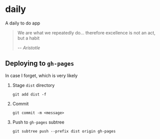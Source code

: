 # daily

A daily to do app

> We are what we repeatedly do… therefore excellence is not an act, but a habit
>
> -- <cite>Aristotle</cite>


## Deploying to `gh-pages`
In case I forget, which is very likely
1. Stage `dist` directory
    ```
    git add dist -f
    ```
2. Commit
    ```
    git commit -m <message>
    ```
3. Push to `gh-pages` subtree
    ```
    git subtree push --prefix dist origin gh-pages
    ```